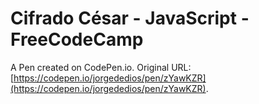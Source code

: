 # Cifrado César - JavaScript - FreeCodeCamp

A Pen created on CodePen.io. Original URL: [https://codepen.io/jorgededios/pen/zYawKZR](https://codepen.io/jorgededios/pen/zYawKZR).

